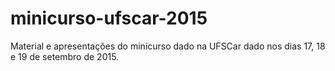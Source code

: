 # minicurso-ufscar-2015
Material e apresentações do minicurso dado na UFSCar dado nos dias 17, 18 e 19 de setembro de 2015.
